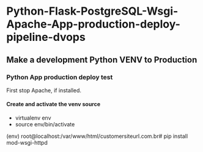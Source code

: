 # Python-Flask-PostgreSQL-Wsgi-Apache-App-production-deploy-pipeline-dvops

## Make a development Python VENV to Production

### Python App production deploy test

First stop Apache, if installed.

#### Create and activate the venv source
- virtualenv env
- source env/bin/activate

(env) root@localhost:/var/www/html/customersiteurl.com.br# pip install mod-wsgi-httpd
